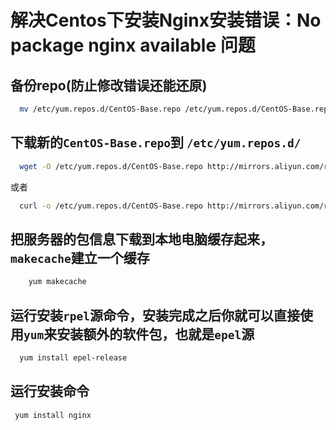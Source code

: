 # 解决Centos下安装Nginx安装错误：No package nginx available 问题

## 备份repo(防止修改错误还能还原)

  ```bash
    mv /etc/yum.repos.d/CentOS-Base.repo /etc/yum.repos.d/CentOS-Base.repo.backup
  ```

## 下载新的`CentOS-Base.repo`到 `/etc/yum.repos.d/`

  ```bash
    wget -O /etc/yum.repos.d/CentOS-Base.repo http://mirrors.aliyun.com/repo/Centos-[system-version].repo
  ```
  或者
  ```bash
    curl -o /etc/yum.repos.d/CentOS-Base.repo http://mirrors.aliyun.com/repo/Centos-[system-version].repo
  ```

## 把服务器的包信息下载到本地电脑缓存起来，`makecache`建立一个缓存

  ```bash
      yum makecache
  ```

## 运行安装`rpel`源命令，安装完成之后你就可以直接使用`yum`来安装额外的软件包，也就是`epel`源

  ```bash
    yum install epel-release
  ```

## 运行安装命令
  ```bash
   yum install nginx
  ```


  